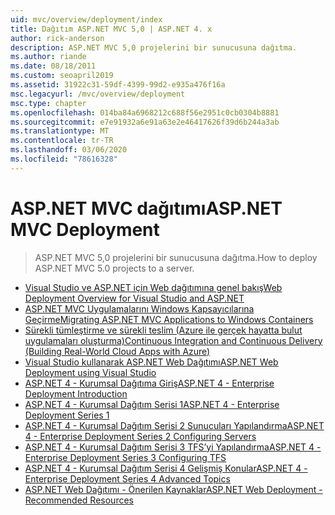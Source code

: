 ```yaml
---
uid: mvc/overview/deployment/index
title: Dağıtım ASP.NET MVC 5,0 | ASP.NET 4. x
author: rick-anderson
description: ASP.NET MVC 5,0 projelerini bir sunucusuna dağıtma.
ms.author: riande
ms.date: 08/18/2011
ms.custom: seoapril2019
ms.assetid: 31922c31-59df-4399-99d2-e935a476f16a
msc.legacyurl: /mvc/overview/deployment
msc.type: chapter
ms.openlocfilehash: 014ba84a6968212c688f56e2951c0cb0304b8881
ms.sourcegitcommit: e7e91932a6e91a63e2e46417626f39d6b244a3ab
ms.translationtype: MT
ms.contentlocale: tr-TR
ms.lasthandoff: 03/06/2020
ms.locfileid: "78616328"
---
```

# <a name="aspnet-mvc-deployment"></a><span data-ttu-id="c6f25-103">ASP.NET MVC dağıtımı</span><span class="sxs-lookup"><span data-stu-id="c6f25-103">ASP.NET MVC Deployment</span></span>

> <span data-ttu-id="c6f25-104">ASP.NET MVC 5,0 projelerini bir sunucusuna dağıtma.</span><span class="sxs-lookup"><span data-stu-id="c6f25-104">How to deploy ASP.NET MVC 5.0 projects to a server.</span></span>

- [<span data-ttu-id="c6f25-105">Visual Studio ve ASP.NET için Web dağıtımına genel bakış</span><span class="sxs-lookup"><span data-stu-id="c6f25-105">Web Deployment Overview for Visual Studio and ASP.NET</span></span>](https://msdn.microsoft.com/library/dd394698)
- [<span data-ttu-id="c6f25-106">ASP.NET MVC Uygulamalarını Windows Kapsayıcılarına Geçirme</span><span class="sxs-lookup"><span data-stu-id="c6f25-106">Migrating ASP.NET MVC Applications to Windows Containers</span></span>](docker-aspnetmvc.md)
- [<span data-ttu-id="c6f25-107">Sürekli tümleştirme ve sürekli teslim (Azure ile gerçek hayatta bulut uygulamaları oluşturma)</span><span class="sxs-lookup"><span data-stu-id="c6f25-107">Continuous Integration and Continuous Delivery (Building Real-World Cloud Apps with Azure)</span></span>](../../../aspnet/overview/developing-apps-with-windows-azure/building-real-world-cloud-apps-with-windows-azure/continuous-integration-and-continuous-delivery.md)
- [<span data-ttu-id="c6f25-108">Visual Studio kullanarak ASP.NET Web Dağıtımı</span><span class="sxs-lookup"><span data-stu-id="c6f25-108">ASP.NET Web Deployment using Visual Studio</span></span>](../../../web-forms/overview/deployment/visual-studio-web-deployment/index.md)
- [<span data-ttu-id="c6f25-109">ASP.NET 4 - Kurumsal Dağıtıma Giriş</span><span class="sxs-lookup"><span data-stu-id="c6f25-109">ASP.NET 4 - Enterprise Deployment Introduction</span></span>](../../../web-forms/overview/deployment/deploying-web-applications-in-enterprise-scenarios/index.md)
- [<span data-ttu-id="c6f25-110">ASP.NET 4 - Kurumsal Dağıtım Serisi 1</span><span class="sxs-lookup"><span data-stu-id="c6f25-110">ASP.NET 4 - Enterprise Deployment Series 1</span></span>](../../../web-forms/overview/deployment/web-deployment-in-the-enterprise/index.md)
- [<span data-ttu-id="c6f25-111">ASP.NET 4 - Kurumsal Dağıtım Serisi 2 Sunucuları Yapılandırma</span><span class="sxs-lookup"><span data-stu-id="c6f25-111">ASP.NET 4 - Enterprise Deployment Series 2 Configuring Servers</span></span>](../../../web-forms/overview/deployment/configuring-server-environments-for-web-deployment/index.md)
- [<span data-ttu-id="c6f25-112">ASP.NET 4 - Kurumsal Dağıtım Serisi 3 TFS’yi Yapılandırma</span><span class="sxs-lookup"><span data-stu-id="c6f25-112">ASP.NET 4 - Enterprise Deployment Series 3 Configuring TFS</span></span>](../../../web-forms/overview/deployment/configuring-team-foundation-server-for-web-deployment/index.md)
- [<span data-ttu-id="c6f25-113">ASP.NET 4 - Kurumsal Dağıtım Serisi 4 Gelişmiş Konular</span><span class="sxs-lookup"><span data-stu-id="c6f25-113">ASP.NET 4 - Enterprise Deployment Series 4 Advanced Topics</span></span>](../../../web-forms/overview/deployment/advanced-enterprise-web-deployment/index.md)
- [<span data-ttu-id="c6f25-114">ASP.NET Web Dağıtımı - Önerilen Kaynaklar</span><span class="sxs-lookup"><span data-stu-id="c6f25-114">ASP.NET Web Deployment - Recommended Resources</span></span>](../../../whitepapers/aspnet-web-deployment-content-map.md)
